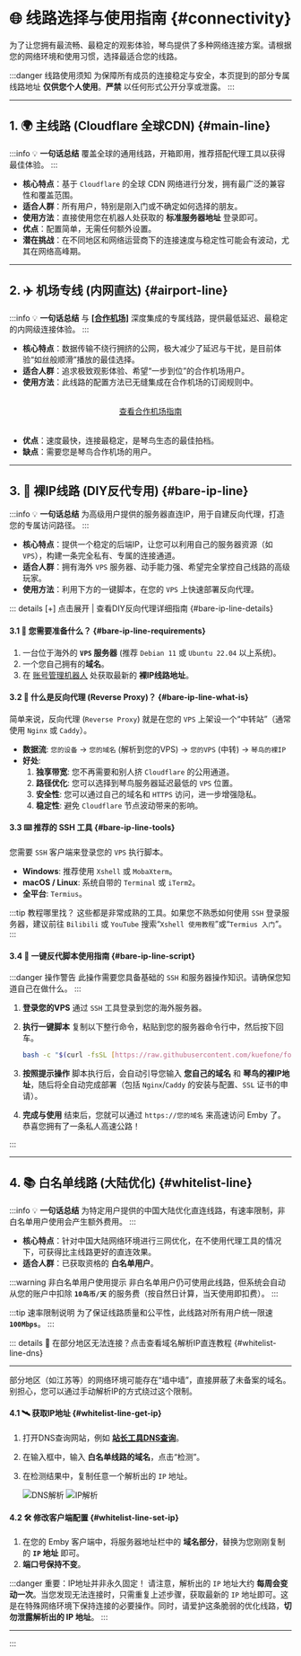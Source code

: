 # 🌐 线路选择与使用指南 {#connectivity}

为了让您拥有最流畅、最稳定的观影体验，琴鸟提供了多种网络连接方案。请根据您的网络环境和使用习惯，选择最适合您的线路。

:::danger 线路使用须知
为保障所有成员的连接稳定与安全，本页提到的部分专属线路地址 **仅供您个人使用**。**严禁** 以任何形式公开分享或泄露。
:::

---

<a id="main-line"></a>
## 1. 🌍 主线路 (Cloudflare 全球CDN) {#main-line}

:::info 💡 **一句话总结**
覆盖全球的通用线路，开箱即用，推荐搭配代理工具以获得最佳体验。
:::

* **核心特点**：基于 `Cloudflare` 的全球 CDN 网络进行分发，拥有最广泛的兼容性和覆盖范围。
* **适合人群**：所有用户，特别是刚入门或不确定如何选择的朋友。
* **使用方法**：直接使用您在机器人处获取的 **标准服务器地址** 登录即可。
* **优点**：配置简单，无需任何额外设置。
* **潜在挑战**：在不同地区和网络运营商下的连接速度与稳定性可能会有波动，尤其在网络高峰期。

---

<a id="airport-line"></a>
## 2. ✈️ 机场专线 (内网直达) {#airport-line}

:::info 💡 **一句话总结**
与 [**[合作机场]**](/3.partners/airport) 深度集成的专属线路，提供最低延迟、最稳定的内网级连接体验。
:::

* **核心特点**：数据传输不绕行拥挤的公网，极大减少了延迟与干扰，是目前体验“如丝般顺滑”播放的最佳选择。
* **适合人群**：追求极致观影体验、希望“一步到位”的合作机场用户。
* **使用方法**：此线路的配置方法已无缝集成在合作机场的订阅规则中。

<div style="text-align: center; margin: 2rem 0;">
  <a href="/3.partners/airport" class="VPButton brand">
    查看合作机场指南
  </a>
</div>

* **优点**：速度最快，连接最稳定，是琴鸟生态的最佳拍档。
* **缺点**：需要您是琴鸟合作机场的用户。

---

<a id="bare-ip-line"></a>
## 3. 🔧 裸IP线路 (DIY反代专用) {#bare-ip-line}

:::info 💡 **一句话总结**
为高级用户提供的服务器直连IP，用于自建反向代理，打造您的专属访问路径。
:::

* **核心特点**：提供一个稳定的后端IP，让您可以利用自己的服务器资源（如 `VPS`），构建一条完全私有、专属的连接通道。
* **适合人群**：拥有海外 `VPS` 服务器、动手能力强、希望完全掌控自己线路的高级玩家。
* **使用方法**：利用下方的一键脚本，在您的 `VPS` 上快速部署反向代理。

::: details [+] 点击展开 | 查看DIY反向代理详细指南 {#bare-ip-line-details}

#### 3.1 🧱 您需要准备什么？ {#bare-ip-line-requirements}

1.  一台位于海外的 **`VPS` 服务器** (推荐 `Debian 11` 或 `Ubuntu 22.04` 以上系统)。
2.  一个您自己拥有的**域名**。
3.  在 [账号管理机器人](https://t.me/Lybird_bot) 处获取最新的 **裸IP线路地址**。

#### 3.2 🤔 什么是反向代理 (Reverse Proxy)？ {#bare-ip-line-what-is}

简单来说，反向代理 (`Reverse Proxy`) 就是在您的 `VPS` 上架设一个“中转站”（通常使用 `Nginx` 或 `Caddy`）。

* **数据流**: `您的设备` -> `您的域名` (解析到您的VPS) -> `您的VPS` (中转) -> `琴鸟的裸IP`
* **好处**:
    1.  **独享带宽**: 您不再需要和别人挤 `Cloudflare` 的公用通道。
    2.  **路径优化**: 您可以选择到琴鸟服务器延迟最低的 `VPS` 位置。
    3.  **安全性**: 您可以通过自己的域名和 `HTTPS` 访问，进一步增强隐私。
    4.  **稳定性**: 避免 `Cloudflare` 节点波动带来的影响。

#### 3.3 ⌨️ 推荐的 SSH 工具 {#bare-ip-line-tools}

您需要 `SSH` 客户端来登录您的 `VPS` 执行脚本。

* **Windows**: 推荐使用 `Xshell` 或 `MobaXterm`。
* **macOS / Linux**: 系统自带的 `Terminal` 或 `iTerm2`。
* **全平台**: `Termius`。

:::tip 教程哪里找？
这些都是非常成熟的工具。如果您不熟悉如何使用 `SSH` 登录服务器，建议前往 `Bilibili` 或 `YouTube` 搜索“`Xshell 使用教程`”或“`Termius 入门`”。
:::

#### 3.4 🚀 一键反代脚本使用指南 {#bare-ip-line-script}

:::danger 操作警告
此操作需要您具备基础的 `SSH` 和服务器操作知识。请确保您知道自己在做什么。
:::

1.  **登录您的VPS**
    通过 `SSH` 工具登录到您的海外服务器。

2.  **执行一键脚本**
    复制以下整行命令，粘贴到您的服务器命令行中，然后按下回车。

    ```bash
    bash -c "$(curl -fsSL [https://raw.githubusercontent.com/kuefone/forwardlyrebirdemby/main/fdlyrebird.sh](https://raw.githubusercontent.com/kuefone/forwardlyrebirdemby/main/fdlyrebird.sh))"
    ```

3.  **按照提示操作**
    脚本执行后，会自动引导您输入 **您自己的域名** 和 **琴鸟的裸IP地址**，随后将全自动完成部署（包括 `Nginx`/`Caddy` 的安装与配置、`SSL` 证书的申请）。

4.  **完成与使用**
    结束后，您就可以通过 `https://您的域名` 来高速访问 Emby 了。恭喜您拥有了一条私人高速公路！

:::

---

<a id="whitelist-line"></a>
## 4. 📚 白名单线路 (大陆优化) {#whitelist-line}

:::info 💡 **一句话总结**
为特定用户提供的中国大陆优化直连线路，有速率限制，非白名单用户使用会产生额外费用。
:::

* **核心特点**：针对中国大陆网络环境进行三网优化，在不使用代理工具的情况下，可获得比主线路更好的直连效果。
* **适合人群**：已获取资格的 **白名单用户**。

:::warning 非白名单用户使用提示
非白名单用户仍可使用此线路，但系统会自动从您的账户中扣除 **`10鸟币/天`** 的服务费（按自然日计算，当天使用即扣费）。
:::

:::tip 速率限制说明
为了保证线路质量和公平性，此线路对所有用户统一限速 **`100Mbps`**。
:::

::: details 🤔 在部分地区无法连接？点击查看域名解析IP直连教程 {#whitelist-line-dns}

---

部分地区（如江苏等）的网络环境可能存在“墙中墙”，直接屏蔽了未备案的域名。别担心，您可以通过手动解析IP的方式绕过这个限制。

#### 4.1 🛰️ 获取IP地址 {#whitelist-line-get-ip}

1.  打开DNS查询网站，例如 [**站长工具DNS查询**](https://tool.chinaz.com/dns/)。
2.  在输入框中，输入 **白名单线路的域名**，点击“检测”。
3.  在检测结果中，复制任意一个解析出的 `IP` 地址。

    ![DNS解析](https://raw.githubusercontent.com/kuefone/wiki/main/docs/images/whitelinedns.png)
    ![IP解析](https://raw.githubusercontent.com/kuefone/wiki/main/docs/images/whitelineip.png)

#### 4.2 🛠️ 修改客户端配置 {#whitelist-line-set-ip}

1.  在您的 Emby 客户端中，将服务器地址栏中的 **域名部分**，替换为您刚刚复制的 **`IP` 地址** 即可。
2.  **端口号保持不变**。

:::danger 重要：IP地址并非永久固定！
请注意，解析出的 `IP` 地址大约 **每周会变动一次**。当您发现无法连接时，只需重复上述步骤，获取最新的 `IP` 地址即可。这是在特殊网络环境下保持连接的必要操作。同时，请爱护这条脆弱的优化线路，**切勿泄露解析出的 IP 地址**。
:::

---
:::